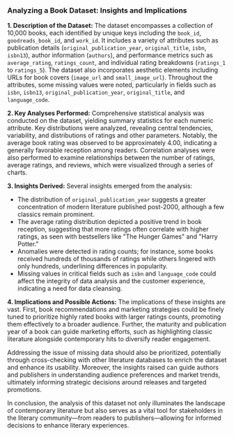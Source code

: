 ### Analyzing a Book Dataset: Insights and Implications

**1. Description of the Dataset:**
The dataset encompasses a collection of 10,000 books, each identified by unique keys including the `book_id`, `goodreads_book_id`, and `work_id`. It includes a variety of attributes such as publication details (`original_publication_year`, `original_title`, `isbn`, `isbn13`), author information (`authors`), and performance metrics such as `average_rating`, `ratings_count`, and individual rating breakdowns (`ratings_1` to `ratings_5`). The dataset also incorporates aesthetic elements including URLs for book covers (`image_url` and `small_image_url`). Throughout the attributes, some missing values were noted, particularly in fields such as `isbn`, `isbn13`, `original_publication_year`, `original_title`, and `language_code`.

**2. Key Analyses Performed:**
Comprehensive statistical analysis was conducted on the dataset, yielding summary statistics for each numeric attribute. Key distributions were analyzed, revealing central tendencies, variability, and distributions of ratings and other parameters. Notably, the average book rating was observed to be approximately 4.00, indicating a generally favorable reception among readers. Correlation analyses were also performed to examine relationships between the number of ratings, average ratings, and reviews, which were visualized through a series of charts.

**3. Insights Derived:**
Several insights emerged from the analysis:
- The distribution of `original_publication_year` suggests a greater concentration of modern literature published post-2000, although a few classics remain prominent.
- The average rating distribution depicted a positive trend in book reception, suggesting that more ratings often correlate with higher ratings, as seen with bestsellers like "The Hunger Games" and "Harry Potter."
- Anomalies were detected in rating counts; for instance, some books received hundreds of thousands of ratings while others lingered with only hundreds, underlining differences in popularity.
- Missing values in critical fields such as `isbn` and `language_code` could affect the integrity of data analysis and the customer experience, indicating a need for data cleansing.

**4. Implications and Possible Actions:**
The implications of these insights are vast. First, book recommendations and marketing strategies could be finely tuned to prioritize highly rated books with larger ratings counts, promoting them effectively to a broader audience. Further, the maturity and publication year of a book can guide marketing efforts, such as highlighting classic literature alongside contemporary hits to diversify reader engagement.

Addressing the issue of missing data should also be prioritized, potentially through cross-checking with other literature databases to enrich the dataset and enhance its usability. Moreover, the insights raised can guide authors and publishers in understanding audience preferences and market trends, ultimately informing strategic decisions around releases and targeted promotions.

In conclusion, the analysis of this dataset not only illuminates the landscape of contemporary literature but also serves as a vital tool for stakeholders in the literary community—from readers to publishers—allowing for informed decisions to enhance literary experiences.